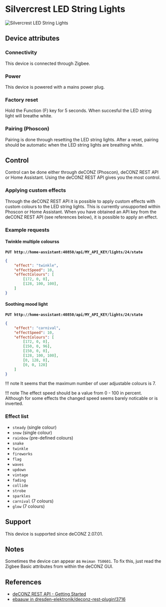 # Silvercrest LED String Lights

![Silvercrest LED String Lights](https://www.lidl-service.com/static/5019460647/pic/main.jpeg)

## Device attributes

### Connectivity

This device is connected through Zigbee.

### Power

This device is powered with a mains power plug.

### Factory reset

Hold the Function (F) key for 5 seconds. When succesful the LED string light will breathe white.

### Pairing (Phoscon)

Pairing is done through resetting the LED string lights. After a reset, pairing should be automatic when the LED string lights are breathing white.

## Control

Control can be done either through deCONZ (Phoscon), deCONZ REST API or Home Assistant. Using the deCONZ REST API gives you the most control.

### Applying custom effects

Through the deCONZ REST API it is possible to apply custom effects with custom colours to the LED string lights. This is currently unsupported within Phoscon or Home Assistant. When you have obtained an API key from the deCONZ REST API (see references below), it is possible to apply an effect.

### Example requests

#### Twinkle multiple colourss

**`PUT http://home-assistant:40850/api/MY_API_KEY/lights/24/state`**

```json
{
    "effect": "twinkle",
    "effectSpeed": 10,
    "effectColours": [
        [172, 0, 0],
        [128, 100, 100],
    ]
}
```

#### Soothing mood light

**`PUT http://home-assistant:40850/api/MY_API_KEY/lights/24/state`**

```json
{
    "effect": "carnival",
    "effectSpeed": 10,
    "effectColours": [
        [172, 0, 0],
        [150, 0, 96],
        [150, 0, 0],
        [128, 100, 100],
        [0, 128, 0],
        [0, 0, 128]
    ]
}
```

!!! note
    It seems that the maximum number of user adjustable colours is 7.

!!! note
    The effect speed should be a value from 0 - 100 in percent. Although for some effects the changed speed seems barely noticable or is inverted.

### Effect list

* `steady` (single colour)
* `snow` (single colour)
* `rainbow` (pre-defined colours)
* `snake`
* `twinkle`
* `fireworks`
* `flag`
* `waves`
* `updown`
* `vintage`
* `fading` 
* `collide`
* `strobe`
* `sparkles`
* `carnival` (7 colours)
* `glow` (7 colours)

## Support

This device is supported since deCONZ 2.07.01.

## Notes

Sometimes the device can appear as `Heiman TS0601`. To fix this, just read the Zigbee Basic attributes from within the deCONZ GUI.

## References

* [deCONZ REST API - Getting Started](https://dresden-elektronik.github.io/deconz-rest-doc/getting_started/)
* [ebaauw in dresden-elektronik/deconz-rest-plugin!3716](https://github.com/dresden-elektronik/deconz-rest-plugin/issues/3716#issuecomment-735467996)
